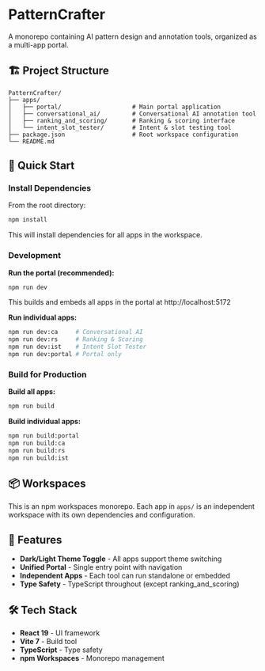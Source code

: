 # PatternCrafter

A monorepo containing AI pattern design and annotation tools, organized as a multi-app portal.

## 🏗️ Project Structure

```
PatternCrafter/
├── apps/
│   ├── portal/                    # Main portal application
│   ├── conversational_ai/         # Conversational AI annotation tool
│   ├── ranking_and_scoring/       # Ranking & scoring interface
│   └── intent_slot_tester/        # Intent & slot testing tool
├── package.json                   # Root workspace configuration
└── README.md
```

## 🚀 Quick Start

### Install Dependencies

From the root directory:

```bash
npm install
```

This will install dependencies for all apps in the workspace.

### Development

**Run the portal (recommended):**

```bash
npm run dev
```

This builds and embeds all apps in the portal at http://localhost:5172

**Run individual apps:**

```bash
npm run dev:ca     # Conversational AI
npm run dev:rs     # Ranking & Scoring
npm run dev:ist    # Intent Slot Tester
npm run dev:portal # Portal only
```

### Build for Production

**Build all apps:**

```bash
npm run build
```

**Build individual apps:**

```bash
npm run build:portal
npm run build:ca
npm run build:rs
npm run build:ist
```

## 📦 Workspaces

This is an npm workspaces monorepo. Each app in `apps/` is an independent workspace with its own dependencies and configuration.

## 🎨 Features

- **Dark/Light Theme Toggle** - All apps support theme switching
- **Unified Portal** - Single entry point with navigation
- **Independent Apps** - Each tool can run standalone or embedded
- **Type Safety** - TypeScript throughout (except ranking_and_scoring)

## 🛠️ Tech Stack

- **React 19** - UI framework
- **Vite 7** - Build tool
- **TypeScript** - Type safety
- **npm Workspaces** - Monorepo management
